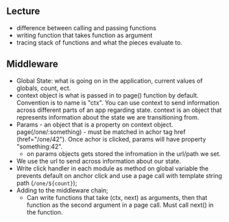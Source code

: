 ## Lecture
- difference between calling and passing functions
- writing function that takes function as argument
- tracing stack of functions and what the pieces evaluate to.

## Middleware 
- Global State: what is going on in the application, current values of globals, count, ect.
- context object is what is passed in to page() function by default. Convention is to name is "ctx". You can use context to send information across different parts of an app regarding state. context is an object that represents information about the state we are transitioning from. 
- Params - an object that is a property on context object. 
  page(/one/:something) - must be matched in achor tag href (href="/one/42"). Once achor is clicked, params will have property "something:42".
  - on params objects gets stored the infromation in the url/path we set.
- We use the url to send across information about our state.  
- Write click handler in each module as method on global variable the prevents default on anchor click and use a page call with template string path (`/one/${count}`); 
- Adding to the middleware chain;
  - Can write functions that take (ctx, next) as arguments, then that function as the second argument in a page call. Must call next() in the function.